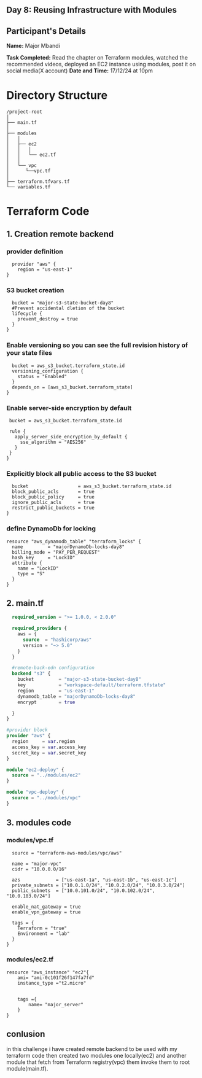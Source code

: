## Day 8: Reusing Infrastructure with Modules

## Participant's Details
**Name:** Major Mbandi

**Task Completed:** Read the chapter on Terraform modules, watched the recommended videos, deployed an EC2 instance using modules, post it on social media(X account)
**Date and Time:** 17/12/24 at 10pm


# Directory Structure
```
/project-root
│
├── main.tf
│
├── modules
│   │
│   ├── ec2
│   │   │
│   │   └── ec2.tf
│   │
│   └── vpc
│      └──vpc.tf
│
├── terraform.tfvars.tf
└── variables.tf

```

# Terraform Code

## 1. Creation remote backend
### provider definition
```
  provider "aws" {
    region = "us-east-1"
}
```
### S3 bucket creation

``` resource "aws_s3_bucket" "terraform_state" {
  bucket = "major-s3-state-bucket-day8"
  #Prevent accidental dletion of the bucket
  lifecycle {
    prevent_destroy = true
  }
}
```
### Enable versioning so you can see the full revision history of your state files

``` resource "aws_s3_bucket_versioning" "enabled" {
  bucket = aws_s3_bucket.terraform_state.id
  versioning_configuration {
    status = "Enabled"
  }
  depends_on = [aws_s3_bucket.terraform_state]
}
```

### Enable server-side encryption by default

 ``` resource "aws_s3_bucket_server_side_encryption_configuration" "default" {
  bucket = aws_s3_bucket.terraform_state.id

  rule {
    apply_server_side_encryption_by_default {
      sse_algorithm = "AES256"
    }
  }
}
```

### Explicitly block all public access to the S3 bucket
``` resource "aws_s3_bucket_public_access_block" "public_access" {
  bucket                  = aws_s3_bucket.terraform_state.id
  block_public_acls       = true
  block_public_policy     = true
  ignore_public_acls      = true
  restrict_public_buckets = true
}
```
### define DynamoDb for locking
```
resource "aws_dynamodb_table" "terraform_locks" {
  name         = "majorDynamoDb-locks-day8"
  billing_mode = "PAY_PER_REQUEST"
  hash_key     = "LockID"
  attribute {
    name = "LockID"
    type = "S"
  }
}
```
## 2. main.tf
``` terraform {
  required_version = ">= 1.0.0, < 2.0.0"

  required_providers {
    aws = {
      source  = "hashicorp/aws"
      version = "~> 5.0"
    }
  }

  #remote-back-edn configuration
  backend "s3" {
    bucket         = "major-s3-state-bucket-day8"
    key            = "workspace-default/terraform.tfstate"
    region         = "us-east-1"
    dynamodb_table = "majorDynamoDb-locks-day8"
    encrypt        = true

  }
}

#provider block
provider "aws" {
  region     = var.region
  access_key = var.access_key
  secret_key = var.secret_key
}

module "ec2-deploy" {
  source = "../modules/ec2"
}

module "vpc-deploy" {
  source = "../modules/vpc"
}
```
## 3. modules code

### modules/vpc.tf
``` module "vpc" {
  source = "terraform-aws-modules/vpc/aws"

  name = "major-vpc"
  cidr = "10.0.0.0/16"

  azs             = ["us-east-1a", "us-east-1b", "us-east-1c"]
  private_subnets = ["10.0.1.0/24", "10.0.2.0/24", "10.0.3.0/24"]
  public_subnets  = ["10.0.101.0/24", "10.0.102.0/24", "10.0.103.0/24"]

  enable_nat_gateway = true
  enable_vpn_gateway = true

  tags = {
    Terraform = "true"
    Environment = "lab"
  }
}
```

### modules/ec2.tf
```
resource "aws_instance" "ec2"{
    ami= "ami-0c101f26f147fa7fd"
    instance_type ="t2.micro"


    tags ={
        name= "major_server"
    }
}
```
## conlusion
in this challenge i have created remote backend to be used with my terraform code then created two modules one locally(ec2) and another module that fetch from Terraform registry(vpc) them invoke them to root module(main.tf).
